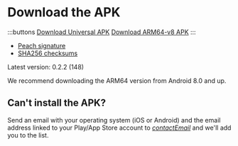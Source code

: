# Download the APK

:::buttons
[Download Universal APK]($apkUniversalUrl$)
[Download ARM64-v8 APK]($apkArm64v8Url$)
:::

- [Peach signature]($apkSignaturesUrl$)
- [SHA256 checksums]($apkChecksumsUrl$)

Latest version: 0.2.2 (148)

We recommend downloading the ARM64 version from Android 8.0 and up.

## Can't install the APK?

Send an email with your operating system (iOS or Android) and the email address linked to your Play/App Store account to
[$contactEmail$](mailto:$contactEmail$) and we'll add you to the list.

